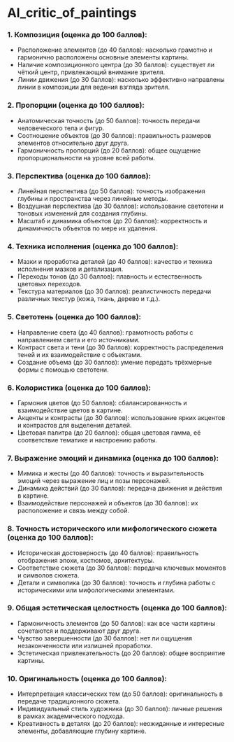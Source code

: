 # AI_critic_of_paintings

### 1. Композиция (оценка до 100 баллов):
   - Расположение элементов (до 40 баллов): насколько грамотно и гармонично расположены основные элементы картины.
   - Наличие композиционного центра (до 30 баллов): существует ли чёткий центр, привлекающий внимание зрителя.
   - Линии движения (до 30 баллов): насколько эффективно направлены линии в композиции для ведения взгляда зрителя.

### 2. Пропорции (оценка до 100 баллов):
   - Анатомическая точность (до 50 баллов): точность передачи человеческого тела и фигур.
   - Соотношение объектов (до 30 баллов): правильность размеров элементов относительно друг друга.
   - Гармоничность пропорций (до 20 баллов): общее ощущение пропорциональности на уровне всей работы.

### 3. Перспектива (оценка до 100 баллов):
   - Линейная перспектива (до 50 баллов): точность изображения глубины и пространства через линейные методы.
   - Воздушная перспектива (до 30 баллов): использование светотени и тоновых изменений для создания глубины.
   - Масштаб и динамика объектов (до 20 баллов): корректность и динамичность объектов по мере их удаления.

### 4. Техника исполнения (оценка до 100 баллов):
   - Мазки и проработка деталей (до 40 баллов): качество и техника исполнения мазков и детализация.
   - Переходы тонов (до 30 баллов): плавность и естественность цветовых переходов.
   - Текстура материалов (до 30 баллов): реалистичность передачи различных текстур (кожа, ткань, дерево и т.д.).

### 5. Светотень (оценка до 100 баллов):
   - Направление света (до 40 баллов): грамотность работы с направлением света и его источниками.
   - Контраст света и тени (до 30 баллов): корректность распределения теней и их взаимодействие с объектами.
   - Создание объема (до 30 баллов): умение передать трёхмерные формы с помощью светотени.

### 6. Колористика (оценка до 100 баллов):
   - Гармония цветов (до 50 баллов): сбалансированность и взаимодействие цветов в картине.
   - Акценты и контрасты (до 30 баллов): использование ярких акцентов и контрастов для выделения деталей.
   - Цветовая палитра (до 20 баллов): общая цветовая гамма, её соответствие тематике и настроению работы.

### 7. Выражение эмоций и динамика (оценка до 100 баллов):
   - Мимика и жесты (до 40 баллов): точность и выразительность эмоций через выражение лиц и позы персонажей.
   - Динамика действий (до 30 баллов): передача движения и действия в картине.
   - Взаимодействие персонажей и объектов (до 30 баллов): их расположение и связь между собой.

### 8. Точность исторического или мифологического сюжета (оценка до 100 баллов):
   - Историческая достоверность (до 40 баллов): правильность отображения эпохи, костюмов, архитектуры.
   - Соответствие сюжета (до 30 баллов): передача ключевых моментов и символов сюжета.
   - Детали и символика (до 30 баллов): точность и глубина работы с историческими или мифологическими элементами.

### 9. Общая эстетическая целостность (оценка до 100 баллов):
   - Гармоничность элементов (до 50 баллов): как все части картины сочетаются и поддерживают друг друга.
   - Чувство завершенности (до 30 баллов): нет ли ощущения незаконченности или излишней проработки.
   - Эстетическая привлекательность (до 20 баллов): общее восприятие картины.

### 10. Оригинальность (оценка до 100 баллов):
   - Интерпретация классических тем (до 50 баллов): оригинальность в передаче традиционного сюжета.
   - Индивидуальный стиль художника (до 30 баллов): личные решения в рамках академического подхода.
   - Креативность в деталях (до 20 баллов): неожиданные и интересные элементы, добавляющие глубину картине.